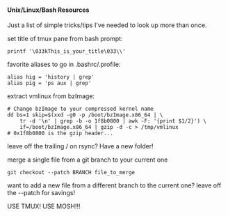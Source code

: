 #### Unix/Linux/Bash Resources 

Just a list of simple tricks/tips I've needed to look up more than once.

set title of tmux pane from bash prompt:

    printf '\033kThis_is_your_title\033\\'

favorite aliases to go in .bashrc/.profile:

    alias hig = 'history | grep'
    alias pig = 'ps aux | grep'

extract vmlinux from bzImage:

    # Change bzImage to your compressed kernel name
    dd bs=1 skip=$(xxd -g0 -p /boot/bzImage.x86_64 | \
        tr -d '\n' | grep -b -o 1f8b0800 | awk -F: '{print $1/2}') \
        if=/boot/bzImage.x86_64 | gzip -d -c > /tmp/vmlinux
    # 0x1f8b0800 is the gzip header...

leave off the trailing / on rsync? Have a new folder!

merge a single file from a git branch to your current one

    git checkout --patch BRANCH file_to_merge

want to add a new file from a different branch to the current one?
leave off the --patch for savings!

USE TMUX! USE MOSH!!!
